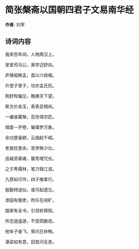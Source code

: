 # 简张槃斋以国朝四君子文易南华经

**作者**: 刘宰

## 诗词内容

我宋百年间，人物两汉上。

堂堂司马公，奥学迈舒向。

庐陵祖韩孟，首以六经唱。

升堂子曾子，功亦孟氏抗。

荆舒徇偏见，晚拂天下望。

斯文价金玉，表表足相尚。

一编谁纂聚，百世得宗匠。

晴窗一开卷，璀璨罗万象。

余功堕毫颖，云烟起千嶂。

老我忧患余，苦学殊少壮。

适越资章甫，箧笥增冗长。

之子秀儒林，笔力锦江浪。

九原如可作，四子推辈行。

殷勤特送似，或可起遗忘。

漆园有傲吏，所乐在闲旷。

插架有全书，引领祈拜贶。

所志逍遥游，不受鹍鹏诳。

他年子奋飞，荣问日休畅。

濠梁如有意，回首问无恙。

